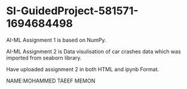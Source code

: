 # SI-GuidedProject-581571-1694684498
AI-ML Assignment 1 is based on NumPy.

AI-ML Assignment 2 is Data visulisation of car crashes data which was imported from seaborn library.

Have uploaded assignment 2 in both HTML and ipynb Format.

NAME:MOHAMMED TAEEF MEMON

